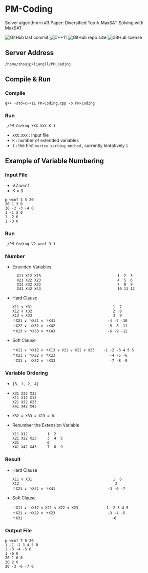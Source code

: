 # PM-Coding
Solver algorithm in #3 Paper: Diversified Top-k MaxSAT Solving with MaxSAT.

![GitHub last commit](https://img.shields.io/github/last-commit/leungll/PM-Coding?color=red&style=flat-square) ![C++11](https://img.shields.io/badge/C%2B%2B11-passing-yellow) ![GitHub repo size](https://img.shields.io/github/repo-size/leungll/PM-Coding?style=flat-square)
 ![GitHub license](https://img.shields.io/github/license/leungll/PM-Coding?color=orange&style=flat-square) 
## Server Address
```
/home/zhoujp/liangll/PM_Coding
```

## Compile & Run
### Compile
```
g++ -std=c++11 PM-Coding.cpp -o PM-Coding
```

### Run
```
./PM-Coding XXX.XXX K 1
```
- `XXX.XXX` : input file
- `K` : number of extended variables
- `1` : the first `vertex sorting method` , currently tentatively `1`

## Example of Variable Numbering
### Input File
- V2.wcnf 
- K = 3

```
p wcnf 4 5 20
20 1 3 0
20 -2 -3 -4 0
1 -1 2 0
1 -2 0
1 -3 0
```

### Run
```
./PM-Coding V2.wcnf 3 1
```

### Number
- Extended Variables
  ```
    X11 X12 X13                                   1  2  3
    X21 X22 X23                                   4  5  6
    X31 X32 X33                                   7  8  9
    X41 X42 X43                                   10 11 12
  ```

- Hard Clause
    ```
    X11 ∨ X31                                     1  7
    X12 ∨ X32                                     2  8
    X13 ∨ X33                                     3  9
    ㄱX21 ∨ ㄱX31 ∨ ㄱX41                        -4 -7 -10
    ㄱX22 ∨ ㄱX32 ∨ ㄱX42                        -5 -8 -11
    ㄱX23 ∨ ㄱX33 ∨ ㄱX43                        -6 -9 -12
    ```

- Soft Clause
    ```
    ㄱX11 ∨ ㄱX12 ∨ ㄱX13 ∨ X21 ∨ X22 ∨ X23    -1 -2 -3 4 5 6 
    ㄱX21 ∨ ㄱX22 ∨ ㄱX23                         -4 -5 -6
    ㄱX31 ∨ ㄱX32 ∨ ㄱX33                         -7 -8 -9    
    ```

### Variable Ordering
- `{3, 1, 2, 4}`

- ```
  X31 X32 X33     
  X11 X12 X13     
  X21 X22 X23       
  X41 X42 X43     
  ```
-  `X32 = X33 = X13 = 0`
- Renumber the Extension Variable
    ```
    X11 X12         1  2  
    X21 X22 X23     3  4  5
    X31             6
    X41 X42 X43     7  8  9
    ```

### Result
- Hard Clause
    ```
    X11 ∨ X31                                     1  6
    X12                                            2
    ㄱX21 ∨ ㄱX31 ∨ ㄱX41                        -3 -6 -7     
    ```

- Soft Clause
    ```
    ㄱX11 ∨ ㄱX12 ∨ X21 ∨ X22 ∨ X23            -1 -2 3 4 5 
    ㄱX21 ∨ ㄱX22 ∨ ㄱX23                        -3 -4 -5
    ㄱX31                                         -6
    ```

### Output File
```
p wcnf 7 6 20
1 -1 -2 3 4 5 0
1 -3 -4 -5 0
1 -6 0
20 1 6 0
20 2 0
20 -3 -6 -7 0
```
